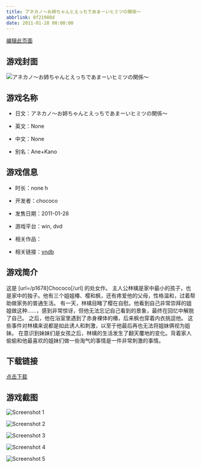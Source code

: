 ```yaml
---
title: アネカノ～お姉ちゃんとえっちであまーいヒミツの関係～
abbrlink: 8f21988d
date: 2011-01-28 00:00:00
---
```

[编辑此页面](https://github.com/ACG-3/ADV3-source/blob/main/source/_posts/%E3%82%A2%E3%83%8D%E3%82%AB%E3%83%8E%EF%BD%9E%E3%81%8A%E5%A7%89%E3%81%A1%E3%82%83%E3%82%93%E3%81%A8%E3%81%88%E3%81%A3%E3%81%A1%E3%81%A7%E3%81%82%E3%81%BE%E3%83%BC%E3%81%84%E3%83%92%E3%83%9F%E3%83%84%E3%81%AE%E9%96%A2%E4%BF%82%EF%BD%9E.md)

## 游戏封面

![アネカノ～お姉ちゃんとえっちであまーいヒミツの関係～](https://pan.timero.xyz/d/onedrive/img_lib_001/%E3%82%A2%E3%83%8D%E3%82%AB%E3%83%8E%EF%BD%9E%E3%81%8A%E5%A7%89%E3%81%A1%E3%82%83%E3%82%93%E3%81%A8%E3%81%88%E3%81%A3%E3%81%A1%E3%81%A7%E3%81%82%E3%81%BE%E3%83%BC%E3%81%84%E3%83%92%E3%83%9F%E3%83%84%E3%81%AE%E9%96%A2%E4%BF%82%EF%BD%9E_cover.avif)


## 游戏名称

- 日文：アネカノ～お姉ちゃんとえっちであまーいヒミツの関係～
- 英文：None
- 中文：None

- 别名：Ane+Kano


## 游戏信息

- 时长：none h
- 开发者：chococo
- 发售日期：2011-01-28
- 游戏平台：win, dvd
- 相关作品：

- 相关链接：[vndb](https://vndb.org/v5418)


## 游戏简介

这是 [url=/p1678]Chococo[/url] 的处女作。
主人公林檎是家中最小的孩子，也是家中的独子。他有三个姐姐椿、樱和枫，还有疼爱他的父母，性格温和，过着帮助做家务的普通生活。
有一天，林檎目睹了樱在自慰。他看到自己非常崇拜的姐姐做这种......，感到非常惊讶，但他无法忘记自己看到的景象，最终在回忆中解脱了自己。
之后，他在浴室里遇到了赤身裸体的椿，后来枫也穿着内衣挑逗他。
这些事件对林檎来说都是如此诱人和刺激，以至于他最后再也无法将姐妹俩视为姐妹。
在意识到妹妹们是女孩之后，林檎的生活发生了翻天覆地的变化。背着家人偷偷和他最喜欢的姐妹们做一些淘气的事情是一件非常刺激的事情。




## 下载链接

[点击下载](https://pan.timero.xyz/onedrive/adv_lib_001/%E3%82%A2%E3%83%8D%E3%82%AB%E3%83%8E%EF%BD%9E%E3%81%8A%E5%A7%89%E3%81%A1%E3%82%83%E3%82%93%E3%81%A8%E3%81%88%E3%81%A3%E3%81%A1%E3%81%A7%E3%81%82%E3%81%BE%E3%83%BC%E3%81%84%E3%83%92%E3%83%9F%E3%83%84%E3%81%AE%E9%96%A2%E4%BF%82%EF%BD%9E)


## 游戏截图


![Screenshot 1](https://pan.timero.xyz/d/onedrive/img_lib_001/%E3%82%A2%E3%83%8D%E3%82%AB%E3%83%8E%EF%BD%9E%E3%81%8A%E5%A7%89%E3%81%A1%E3%82%83%E3%82%93%E3%81%A8%E3%81%88%E3%81%A3%E3%81%A1%E3%81%A7%E3%81%82%E3%81%BE%E3%83%BC%E3%81%84%E3%83%92%E3%83%9F%E3%83%84%E3%81%AE%E9%96%A2%E4%BF%82%EF%BD%9E_Screenshot_1.avif)

![Screenshot 2](https://pan.timero.xyz/d/onedrive/img_lib_001/%E3%82%A2%E3%83%8D%E3%82%AB%E3%83%8E%EF%BD%9E%E3%81%8A%E5%A7%89%E3%81%A1%E3%82%83%E3%82%93%E3%81%A8%E3%81%88%E3%81%A3%E3%81%A1%E3%81%A7%E3%81%82%E3%81%BE%E3%83%BC%E3%81%84%E3%83%92%E3%83%9F%E3%83%84%E3%81%AE%E9%96%A2%E4%BF%82%EF%BD%9E_Screenshot_2.avif)

![Screenshot 3](https://pan.timero.xyz/d/onedrive/img_lib_001/%E3%82%A2%E3%83%8D%E3%82%AB%E3%83%8E%EF%BD%9E%E3%81%8A%E5%A7%89%E3%81%A1%E3%82%83%E3%82%93%E3%81%A8%E3%81%88%E3%81%A3%E3%81%A1%E3%81%A7%E3%81%82%E3%81%BE%E3%83%BC%E3%81%84%E3%83%92%E3%83%9F%E3%83%84%E3%81%AE%E9%96%A2%E4%BF%82%EF%BD%9E_Screenshot_3.avif)

![Screenshot 4](https://pan.timero.xyz/d/onedrive/img_lib_001/%E3%82%A2%E3%83%8D%E3%82%AB%E3%83%8E%EF%BD%9E%E3%81%8A%E5%A7%89%E3%81%A1%E3%82%83%E3%82%93%E3%81%A8%E3%81%88%E3%81%A3%E3%81%A1%E3%81%A7%E3%81%82%E3%81%BE%E3%83%BC%E3%81%84%E3%83%92%E3%83%9F%E3%83%84%E3%81%AE%E9%96%A2%E4%BF%82%EF%BD%9E_Screenshot_4.avif)

![Screenshot 5](https://pan.timero.xyz/d/onedrive/img_lib_001/%E3%82%A2%E3%83%8D%E3%82%AB%E3%83%8E%EF%BD%9E%E3%81%8A%E5%A7%89%E3%81%A1%E3%82%83%E3%82%93%E3%81%A8%E3%81%88%E3%81%A3%E3%81%A1%E3%81%A7%E3%81%82%E3%81%BE%E3%83%BC%E3%81%84%E3%83%92%E3%83%9F%E3%83%84%E3%81%AE%E9%96%A2%E4%BF%82%EF%BD%9E_Screenshot_5.avif)

